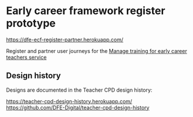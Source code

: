 # Early career framework register prototype

https://dfe-ecf-register-partner.herokuapp.com/

Register and partner user journeys for the [Manage training for early career teachers service](https://github.com/DFE-Digital/early-careers-framework)

## Design history

Designs are documented in the Teacher CPD design history:

https://teacher-cpd-design-history.herokuapp.com/
https://github.com/DFE-Digital/teacher-cpd-design-history
